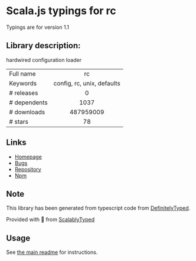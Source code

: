 
# Scala.js typings for rc

Typings are for version 1.1

## Library description:
hardwired configuration loader

|                    |                 |
| ------------------ | :-------------: |
| Full name          | rc |
| Keywords           | config, rc, unix, defaults |
| # releases         | 0 |
| # dependents       | 1037 |
| # downloads        | 487959009 |
| # stars            | 78 |

## Links
- [Homepage](https://github.com/dominictarr/rc#readme)
- [Bugs](https://github.com/dominictarr/rc/issues)
- [Repository](https://github.com/dominictarr/rc)
- [Npm](https://www.npmjs.com/package/rc)
    


## Note
This library has been generated from typescript code from [DefinitelyTyped](https://definitelytyped.org).

Provided with :purple_heart: from [ScalablyTyped](https://github.com/oyvindberg/ScalablyTyped)

## Usage
See [the main readme](../../readme.md) for instructions.



